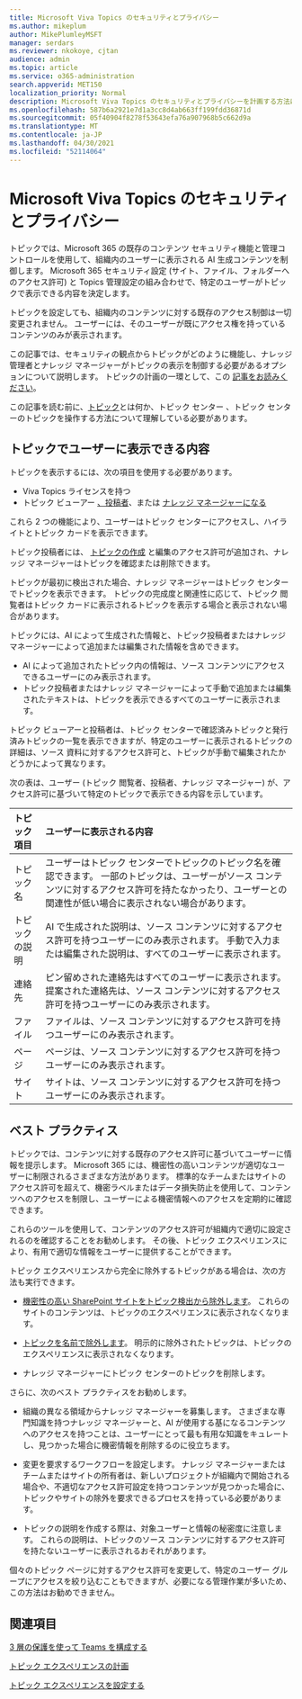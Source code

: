 ```yaml
---
title: Microsoft Viva Topics のセキュリティとプライバシー
ms.author: mikeplum
author: MikePlumleyMSFT
manager: serdars
ms.reviewer: nkokoye, cjtan
audience: admin
ms.topic: article
ms.service: o365-administration
search.appverid: MET150
localization_priority: Normal
description: Microsoft Viva Topics のセキュリティとプライバシーを計画する方法について説明します。
ms.openlocfilehash: 587b6a2921e7d1a3cc8d4ab663ff199fdd36871d
ms.sourcegitcommit: 05f40904f8278f53643efa76a907968b5c662d9a
ms.translationtype: MT
ms.contentlocale: ja-JP
ms.lasthandoff: 04/30/2021
ms.locfileid: "52114064"
---
```

# <a name="microsoft-viva-topics-security-and-privacy"></a>Microsoft Viva Topics のセキュリティとプライバシー

トピックでは、Microsoft 365 の既存のコンテンツ セキュリティ機能と管理コントロールを使用して、組織内のユーザーに表示される AI 生成コンテンツを制御します。 Microsoft 365 セキュリティ設定 (サイト、ファイル、フォルダーへのアクセス許可) と Topics 管理設定の組み合わせで、特定のユーザーがトピックで表示できる内容を決定します。

トピックを設定しても、組織内のコンテンツに対する既存のアクセス制御は一切変更されません。 ユーザーには、そのユーザーが既にアクセス権を持っているコンテンツのみが表示されます。

この記事では、セキュリティの観点からトピックがどのように機能し、ナレッジ管理者とナレッジ マネージャーがトピックの表示を制御する必要があるオプションについて説明します。 トピックの計画の一環として、この [記事をお読みください](plan-topic-experiences.md)。

この記事を読む前に、[トピック](topic-experiences-overview.md)とは[](topic-center-overview.md)何か、トピック センター [](manage-topics.md) 、トピック センターのトピックを操作する方法について理解している必要があります。

## <a name="what-users-can-see-in-topics"></a>トピックでユーザーに表示できる内容

トピックを表示するには、次の項目を使用する必要があります。

- Viva Topics ライセンスを持つ
- トピック ビューアー [、投稿者](topic-experiences-knowledge-rules.md#change-who-can-see-topics-in-your-organization)、または [ナレッジ マネージャーになる](topic-experiences-user-permissions.md)

これら 2 つの機能により、ユーザーはトピック センターにアクセスし、ハイライトとトピック カードを表示できます。

トピック投稿者には、 [トピックの作成](topic-experiences-user-permissions.md) と編集のアクセス許可が追加され、ナレッジ マネージャーはトピックを確認または削除できます。

トピックが最初に検出された場合、ナレッジ マネージャーはトピック センターでトピックを表示できます。 トピックの完成度と関連性に応じて、トピック 閲覧者はトピック カードに表示されるトピックを表示する場合と表示されない場合があります。

トピックには、AI によって生成された情報と、トピック投稿者またはナレッジ マネージャーによって追加または編集された情報を含めできます。

- AI によって追加されたトピック内の情報は、ソース コンテンツにアクセスできるユーザーにのみ表示されます。
- トピック投稿者またはナレッジ マネージャーによって手動で追加または編集されたテキストは、トピックを表示できるすべてのユーザーに表示されます。

トピック ビューアーと投稿者は、トピック センターで確認済みトピックと発行済みトピックの一覧を表示できますが、特定のユーザーに表示されるトピックの詳細は、ソース 資料に対するアクセス許可と、トピックが手動で編集されたかどうかによって異なります。

次の表は、ユーザー (トピック 閲覧者、投稿者、ナレッジ マネージャー) が、アクセス許可に基づいて特定のトピックで表示できる内容を示しています。

|トピック項目|ユーザーに表示される内容|
|:---------|:------------------|
|トピック名|ユーザーはトピック センターでトピックのトピック名を確認できます。 一部のトピックは、ユーザーがソース コンテンツに対するアクセス許可を持たなかったり、ユーザーとの関連性が低い場合に表示されない場合があります。|
|トピックの説明|AI で生成された説明は、ソース コンテンツに対するアクセス許可を持つユーザーにのみ表示されます。 手動で入力または編集された説明は、すべてのユーザーに表示されます。|
|連絡先|ピン留めされた連絡先はすべてのユーザーに表示されます。 提案された連絡先は、ソース コンテンツに対するアクセス許可を持つユーザーにのみ表示されます。|
|ファイル|ファイルは、ソース コンテンツに対するアクセス許可を持つユーザーにのみ表示されます。|
|ページ|ページは、ソース コンテンツに対するアクセス許可を持つユーザーにのみ表示されます。|
|サイト|サイトは、ソース コンテンツに対するアクセス許可を持つユーザーにのみ表示されます。|

## <a name="best-practices"></a>ベスト プラクティス

トピックでは、コンテンツに対する既存のアクセス許可に基づいてユーザーに情報を提示します。 Microsoft 365 には、機密性の高いコンテンツが適切なユーザーに制限されるさまざまな方法があります。 標準的なチームまたはサイトのアクセス許可を超えて、機密ラベルまたは[](../compliance/dlp-learn-about-dlp.md)データ損失防止を使用して、コンテンツへの[](/azure/active-directory/governance/access-reviews-overview)アクセスを制限し、ユーザーによる機密情報へのアクセスを定期的に確認できます。 [](../compliance/sensitivity-labels.md)

これらのツールを使用して、コンテンツのアクセス許可が組織内で適切に設定されるのを確認することをお勧めします。 その後、トピック エクスペリエンスにより、有用で適切な情報をユーザーに提供することができます。

トピック エクスペリエンスから完全に除外するトピックがある場合は、次の方法も実行できます。

- [機密性の高い SharePoint サイトをトピック検出から除外します](topic-experiences-discovery.md#select-sharepoint-topic-sources)。 これらのサイトのコンテンツは、トピックのエクスペリエンスに表示されなくなります。

- [トピックを名前で除外します](topic-experiences-discovery.md#exclude-topics-by-name)。 明示的に除外されたトピックは、トピックのエクスペリエンスに表示されなくなります。

- ナレッジ マネージャーにトピック センターのトピックを削除します。

さらに、次のベスト プラクティスをお勧めします。

- 組織の異なる領域からナレッジ マネージャーを募集します。 さまざまな専門知識を持つナレッジ マネージャーと、AI が使用する基になるコンテンツへのアクセスを持つことは、ユーザーにとって最も有用な知識をキュレートし、見つかった場合に機密情報を削除するのに役立ちます。

- 変更を要求するワークフローを設定します。 ナレッジ マネージャーまたはチームまたはサイトの所有者は、新しいプロジェクトが組織内で開始される場合や、不適切なアクセス許可設定を持つコンテンツが見つかった場合に、トピックやサイトの除外を要求できるプロセスを持っている必要があります。

- トピックの説明を作成する際は、対象ユーザーと情報の秘密度に注意します。 これらの説明は、トピックのソース コンテンツに対するアクセス許可を持たないユーザーに表示されるおそれがあります。

個々のトピック ページに対するアクセス許可を変更して、特定のユーザー グループにアクセスを絞り込むこともできますが、必要になる管理作業が多いため、この方法はお勧めできません。

## <a name="see-also"></a>関連項目

[3 層の保護を使って Teams を構成する](../solutions/configure-teams-three-tiers-protection.md)

[トピック エクスペリエンスの計画](plan-topic-experiences.md)

[トピック エクスペリエンスを設定する](set-up-topic-experiences.md)
